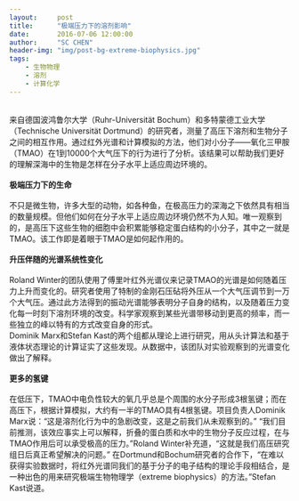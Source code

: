 ```yaml
---
layout:     post
title:      "极端压力下的溶剂影响"
date:       2016-07-06 12:00:00
author:     "SC CHEN"
header-img: "img/post-bg-extreme-biophysics.jpg"
tags:
    - 生物物理
    - 溶剂
    - 计算化学
---
```




<div>
    <br>
    来自德国波鸿鲁尔大学（Ruhr-Universität Bochum）和多特蒙德工业大学（Technische Universität Dortmund）的研究者，测量了高压下溶剂和生物分子之间的相互作用。通过红外光谱和计算模拟的方法，他们对小分子——氧化三甲胺（TMAO）在1到10000个大气压下的行为进行了分析。该结果可以帮助我们更好的理解深海中的生物是怎样在分子水平上适应周边环境的。
    <br>
    <br><b>极端压力下的生命</b>
    <br>
    <br>不只是微生物，许多大型的动物，如各种鱼，在极高压力的深海之下依然具有相当的数量规模。但他们如何在分子水平上适应周边环境仍然不为人知。唯一观察到的，是高压下这些生物的细胞中会积累能够稳定蛋白结构的小分子，其中之一就是TMAO。该工作即是着眼于TMAO是如何起作用的。
    <br>
    <br><b>升压伴随的光谱系统性变化</b>
    <br>
    <br>Roland Winter的团队使用了傅里叶红外光谱仪来记录TMAO的光谱是如何随着压力上升而变化的。研究者使用了特制的金刚石压砧将外压从一个大气压调节到一万个大气压。通过此方法得到的振动光谱能够表明分子自身的结构，以及随着压力变化每一时刻下溶剂环境的改变。科学家观察到某些光谱带移动到更高的频率，而一些独立的峰以特有的方式改变自身的形式。
    <br>Dominik Marx和Stefan Kast的两个组都从理论上进行研究，用从头计算法和基于液体状态理论的计算证实了这些发现。从数据中，该团队对实验观察到的光谱变化做出了解释。
    <br>
    <br><b>更多的氢键</b>
    <br>
    <br>在低压下，TMAO中电负性较大的氧几乎总是个周围的水分子形成3根氢键；而在高压下，根据计算模拟，大约有一半的TMAO具有4根氢键。项目负责人Dominik Marx说：“这是溶剂化行为中的急剧改变，这是之前我们从未观察到的。”
“我们目前推测，该效应事实上可以解释，折叠的蛋白质和水中的生物分子反应过程，在与TMAO作用后可以承受极高的压力。”Roland Winter补充道，“这就是我们高压研究组日后真正希望解决的问题。”
在Dortmund和Bochum研究者的合作下，“在难以获得实验数据时，将红外光谱同我们的基于分子的电子结构的理论手段相结合，是一种出色的用来研究极端生物物理学（extreme biophysics）的方法。”Stefan Kast说道。
    <br>
</div>
